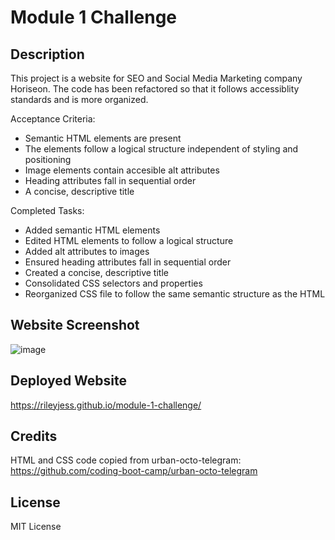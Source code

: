 # Module 1 Challenge

## Description

This project is a website for SEO and Social Media Marketing company Horiseon. The code has been refactored so that it follows accessiblity standards and is more organized. 

Acceptance Criteria:
- Semantic HTML elements are present
- The elements follow a logical structure independent of styling and positioning
- Image elements contain accesible alt attributes
- Heading attributes fall in sequential order
- A concise, descriptive title

Completed Tasks:
- Added semantic HTML elements
- Edited HTML elements to follow a logical structure
- Added alt attributes to images
- Ensured heading attributes fall in sequential order
- Created a concise, descriptive title
- Consolidated CSS selectors and properties
- Reorganized CSS file to follow the same semantic structure as the HTML

## Website Screenshot

![image](https://github.com/user-attachments/assets/d1483c9d-a9e2-40da-bbde-b92ce1d20c0d)

## Deployed Website

https://rileyjess.github.io/module-1-challenge/

## Credits

HTML and CSS code copied from urban-octo-telegram: https://github.com/coding-boot-camp/urban-octo-telegram

## License

MIT License
